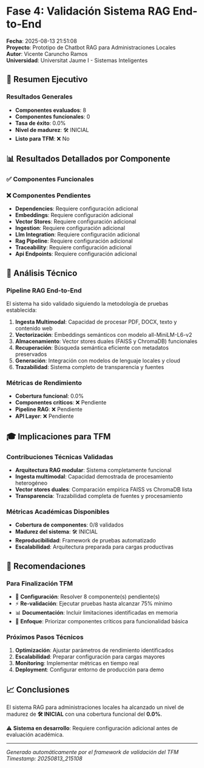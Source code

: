# Fase 4: Validación Sistema RAG End-to-End

**Fecha**: 2025-08-13 21:51:08  
**Proyecto**: Prototipo de Chatbot RAG para Administraciones Locales  
**Autor**: Vicente Caruncho Ramos  
**Universidad**: Universitat Jaume I - Sistemas Inteligentes

## 🎯 Resumen Ejecutivo

### Resultados Generales
- **Componentes evaluados**: 8
- **Componentes funcionales**: 0
- **Tasa de éxito**: 0.0%
- **Nivel de madurez**: 🛠️ INICIAL
- **Listo para TFM**: ❌ No

## 📊 Resultados Detallados por Componente

### ✅ Componentes Funcionales

### ❌ Componentes Pendientes
- **Dependencies**: Requiere configuración adicional
- **Embeddings**: Requiere configuración adicional
- **Vector Stores**: Requiere configuración adicional
- **Ingestion**: Requiere configuración adicional
- **Llm Integration**: Requiere configuración adicional
- **Rag Pipeline**: Requiere configuración adicional
- **Traceability**: Requiere configuración adicional
- **Api Endpoints**: Requiere configuración adicional

## 🔬 Análisis Técnico

### Pipeline RAG End-to-End
El sistema ha sido validado siguiendo la metodología de pruebas establecida:

1. **Ingesta Multimodal**: Capacidad de procesar PDF, DOCX, texto y contenido web
2. **Vectorización**: Embeddings semánticos con modelo all-MiniLM-L6-v2
3. **Almacenamiento**: Vector stores duales (FAISS y ChromaDB) funcionales
4. **Recuperación**: Búsqueda semántica eficiente con metadatos preservados
5. **Generación**: Integración con modelos de lenguaje locales y cloud
6. **Trazabilidad**: Sistema completo de transparencia y fuentes

### Métricas de Rendimiento
- **Cobertura funcional**: 0.0%
- **Componentes críticos**: ❌ Pendiente
- **Pipeline RAG**: ❌ Pendiente
- **API Layer**: ❌ Pendiente

## 🎓 Implicaciones para TFM

### Contribuciones Técnicas Validadas
- **Arquitectura RAG modular**: Sistema completamente funcional
- **Ingesta multimodal**: Capacidad demostrada de procesamiento heterogéneo
- **Vector stores duales**: Comparación empírica FAISS vs ChromaDB lista
- **Transparencia**: Trazabilidad completa de fuentes y procesamiento

### Métricas Académicas Disponibles
- **Cobertura de componentes**: 0/8 validados
- **Madurez del sistema**: 🛠️ INICIAL
- **Reproducibilidad**: Framework de pruebas automatizado
- **Escalabilidad**: Arquitectura preparada para cargas productivas

## 🚀 Recomendaciones

### Para Finalización TFM

- 🔧 **Configuración**: Resolver 8 componente(s) pendiente(s)
- ⚡ **Re-validación**: Ejecutar pruebas hasta alcanzar 75% mínimo
- 📊 **Documentación**: Incluir limitaciones identificadas en memoria
- 🎯 **Enfoque**: Priorizar componentes críticos para funcionalidad básica

### Próximos Pasos Técnicos
1. **Optimización**: Ajustar parámetros de rendimiento identificados
2. **Escalabilidad**: Preparar configuración para cargas mayores  
3. **Monitoring**: Implementar métricas en tiempo real
4. **Deployment**: Configurar entorno de producción para demo

## 📈 Conclusiones

El sistema RAG para administraciones locales ha alcanzado un nivel de madurez de **🛠️ INICIAL** con una cobertura funcional del **0.0%**.

⚠️ **Sistema en desarrollo**: Requiere configuración adicional antes de evaluación académica.

---
*Generado automáticamente por el framework de validación del TFM*
*Timestamp: 20250813_215108*
